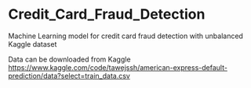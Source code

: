 # Credit_Card_Fraud_Detection
Machine Learning model for credit card fraud detection with unbalanced Kaggle dataset

Data can be downloaded from Kaggle
https://www.kaggle.com/code/tawejssh/american-express-default-prediction/data?select=train_data.csv


